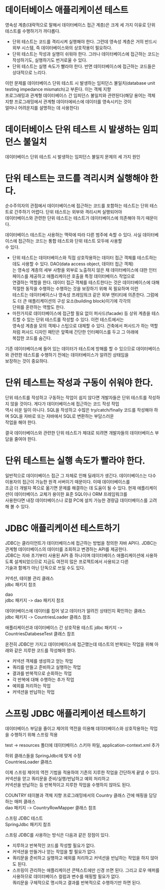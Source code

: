 # **데이터베이스 애플리케이션 테스트**  
영속성 계층(대략적으로 말해서 데이터베이스 접근 계층)은 크게 세 가지 이유로 단위 테스트를 수행하기가 까다롭다.  
- 단위 테스트는 코드를 격리시켜 실행해야 한다. 그런데 영속성 계층은 거의 반드시 외부 시스템, 즉 데이터베이스와의 상호작용이 필요하다.  
- 단위 테스트는 작성과 실행이 쉬워야 한다. 그러나 데이터베이스에 접근하는 코드는 작성하기도, 실행하기도 번거로울 수 있다.  
- 단위 테스트는 실행 속도가 빨라야 한다. 반면 데이터베이스에 접근하는 코드들은 상대적으로 느리다.  
  
이런 문제를 데이터베이스 단위 테스트 시 발생하는 임피던스 불일치(database unit testing impedance mismatch)고 부른다. 이는 객체 지향  
프로그래밍과 관계형 데이터베이스 간 임피던스 불일치와 관련된다(해당 용어는 객체 지향 프로그래밍에서 관계형 데이터에비스에 데이터를 영속시키는 것이  
얼마나 어려운지를 설명하는 데 사용한다)

# **데이터베이스 단위 테스트 시 발생하는 임피던스 불일치**  
데이터베이스 단위 테스트 시 발생하는 임피던스 불일치 문제의 세 가지 원인  
  
# **단위 테스트는 코드를 격리시켜 실행해야 한다.**  
순수주의자의 관점에서 데이터베이스에 접근하는 코드를 포함하는 테스트는 단위 테스트로 간주하기 어렵다. 단위 테스트는 외부와 격리시켜 실행되어야  
데이터베이스와 관련한 단위 테스트는 테스트가 데이터베이스에 의존해야 하기 때문이다.  
  
데이터베이스 테스트는 사용하는 맥락에 따라 다른 범주에 속할 수 있다. 사실 데이터베이스에 접근하는 코드는 통합 테스트와 단위 테스트 모두에 사용할  
수 있다.  
  
- 단위 테스트는 데이터베이스와 직접 상호작용하는 데이터 접근 객체를 테스트하는 데도 사용할 수 있다. DAO(data access object, 데이터 접근 객체)  
는 영속성 계층의 세부 사항을 외부로 노출하지 않은 채 데이터베이스에 대한 인터페이스를 제공하고 애플리케이션 호출을 특정 데이터베이스 작업으로  
연결하는 역할을 한다. 데이터 접근 객체를 테스트한다는 것은 데이터베이스에 대해 적절한 동작을 수행하는 수행하는 것을 보장하기 위해 꼭 필요하며 이런  
테스트는 데이터베이스나 영속성 프레임워크 같은 외부 엔티티에 의존한다. 그럼에도 더 큰 애플리케이션의 구성 요소(building block)이기에 각각의  
단위를 훈련하는 역할도 한다.
- 마찬가지로 데이터베이스에 접근할 필요 없이 퍼사드(facade) 등 상위 계층을 테스트할 수 있는 단위 테스트를 작성할 수 있다. 이런 테스트에서는  
영속성 계층을 모의 객체나 스텁으로 대체할 수 있다. 건축에서 퍼사드가 하는 역할처럼 퍼사드 디자인 패턴은 앞쪽에 간단한 인터페이스를 두고 그 아래에  
복잡한 코드를 숨긴다.  
  
기존 데이터베이스에 들어 있는 데이터가 테스트에 방해를 할 수 있으므로 데이터베이스와 관련한 테스트를 수행하기 전에는 데이터베이스가 알려진 상태임을  
보장하는 것이 중요하다.  
  
# **단위 테스트는 작성과 구동이 쉬워야 한다.**  
단위 테스트를 작성하고 구동하는 작업이 쉽지 않다면 개발자들은 단위 테스트를 작성하지 않을 것이다. 게다가 데이터베이스에 접근하는 코드 작성 작업  
역시 쉬운 일이 아니다. SQL을 작성하고 수많은 try/catch/finally 코드를 작성해야 하며 SQL을 자바로 또는 자바에서 SQL로 변환하는 부담스러운  
작업을 해야 한다.  
  
결국 데이터베이스와 관련한 단위 테스트가 제대로 되려면 개발자들의 데이터베이스 부담을 줄여야 한다.  
  
# **단위 테스트는 실행 속도가 빨라야 한다.**  
일반적으로 데이터베이스 접근 그 자체로 인해 딜레이가 생긴다. 데이터베이스는 다수 이용자의 접근이 가능한 원격 서버이기 때문이다. 이때 데이터베이스를  
조금 더 개발자 쪽으로 옮기면 문제를 해결하는 데 도움이 될 수 있다. 현재 애플리케이션이 데이터베이스 교체가 용이한 표준 SQL이나 ORM 프레임워크를  
사용한다면 내장 데이터베이스나 로컬 PC에 설치 가능한 경량급 데이터베이스를 고려해 볼 수 있다.  
  
# **JDBC 애플리케이션 테스트하기**  
JDBC는 클라이언트가 데이터베이스에 접근하는 방법을 정의한 자바 API다. JDBC는 관계형 데이터베이스의 데이터를 조회하고 변경하는 API를 제공한다.  
JDBC는 자바 초기부터 사용된 API 중 하나이며 데이터베이스 애플리케이션에 사용하도록 설계되었으므로 지금도 여전히 많은 프로젝트에서 사용되고 다른  
기술과 함께가 아닌 단독으로 쓰일 수도 있다.  
  
커넥션, 테이블 관리 클래스  
jdbc 패키지 참조  
  
dao  
jdbc 패키지 -> dao 패키지 참조  
  
데이터베이스에 데이터를 집어 넣고 데이터가 알려진 상태인지 확인하는 클래스  
jdbc 패키지 -> CountriesLoader 클래스 참조  
  
애플리케이션과 데이터베이스 간 상호작용 테스트
jdbc 패키지 -> CountriesDatabeseTest 클래스 참조  
  
온전히 JDBC만 가지고 데이터베이스에 접근했는데 테스트의 반복되는 작업을 위해 아래와 같은 지루한 코드를 작성해야 했다.  
- 커넥션 객체를 생성하고 얻는 작업  
- 쿼리를 만들고 준비하고 실행하는 작업  
- 결과를 반복적으로 순회하는 작업  
- 각 반복에 대해 수행하는 추가 작업  
- 예외를 처리하는 작업  
- 커넥션을 반납하는 작업  
  
# **스프링 JDBC 애플리케이션 테스트하기**  
데이터베이스 부담을 줄이고 제어의 역전을 이용해 데이터베이스와 상호작용하는 작업을 수행하기 위해 스프링 적용  
  
test -> resources 폴더에 데이터베이스 스키마 파일, application-context.xml 추가  
  
하위 클래스들을 SpringJdbc에 맞게 수정  
CountriesLoader 클래스  
  
이제 스프링 제어의 역전 기법을 적용하여 기존의 지루한 작업을 간단하게 끝낼 수 있다. 커넥션을 얻고 쿼리문을 준비/실행/반납하고 예외 처리하고  
커넥션을 반납하는 등 반복적이고 지루한 작업을 수행하지 않아도 된다.  
  
COUNTRY 테이블과 객체 지향 프로그래밍에서의 Country 클래스 간에 매핑을 담당하는 매퍼 클래스  
dao 패키지 -> CountryRowMapper 클래스 참조  
  
스프링 JDBC 테스트  
SpringJdbc 패키지 참조  
  
스프링 JDBC를 사용하는 방식은 다음과 같은 장점이 있다.  
- 지루하고 반복적인 코드를 작성할 필요가 없다.  
- 커넥션을 만들거나 얻는 작업을 할 필요가 없다.  
- 쿼리문을 준비하고 실행하고 예외를 처리하고 커넥션을 반납하는 작업을 하지 않아도 된다.  
- 스프링이 관리하는 애플리케이션 콘텍스트에만 신경 쓰면 된다. 그리고 로우 매퍼를 사용하므로 데이터베이스 컬럼과 변수를 매핑할 필요가 없다.  
쿼리문을 구체적으로 명시하고 결과를 반복적으로 수행하기만 하면 된다.  
  
